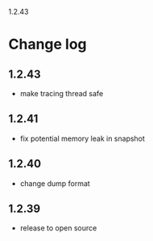 1.2.43

# Change log
## 1.2.43
- make tracing thread safe
## 1.2.41
- fix potential memory leak in snapshot
## 1.2.40
- change dump format
## 1.2.39
- release to open source


